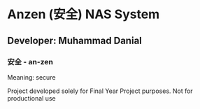 # Anzen (安全) NAS System
## Developer: Muhammad Danial
### 安全 - an-zen
Meaning: secure

Project developed solely for Final Year Project purposes. Not for productional use
